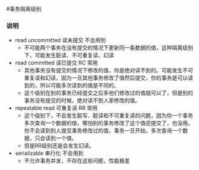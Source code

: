 #事务隔离级别

### 说明

- read uncommitted 读未提交 不会用到
  - 不可能两个事务在没有提交的情况下更新同一条数据的值，这种隔离级别下，可能发生脏读、不可重复读、幻读
- read committed 读已提交 RC 常用
  - 其他事务没有提交的情况下修改的值，你是绝对读不到的。可能发生不可重复读和幻读，因为一旦其他事务修改了值然后提交，你的事务是可以读到的，所以可能多次读到的值是不同的。
  - 这个级别在别的事务已经提交之后多他们修改过的值就可以了，但是别的事务没有提交的时候，绝对读不到人家修改的值。
- repeatable read 可重复读 RR 常用
  - 这个级别下，不会发生脏写、脏读和不可重复读的问题，因为你一个事务多次查询一个数据的值，哪怕别的事务修改了这个值还提交了，也没用。你不会读到别人提交事务修改过的值，事务一旦开始，多次查询一个数据，只会读到一个值。
  - 但是RR级别还是会发生幻读。
- serializable 串行化 不会用到
  - 不允许事务并发，不存在这些问题，性能极差